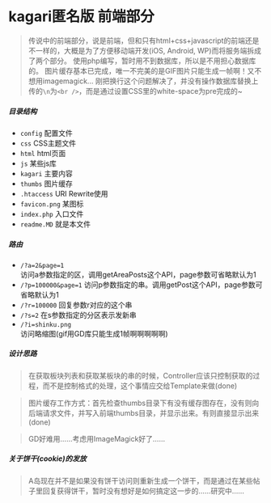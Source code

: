 # kagari匿名版 前端部分

>传说中的前端部分，说是前端，但和只有html+css+javascript的前端还是不一样的，大概是为了方便移动端开发(iOS, Android, WP)而将服务端拆成了两个部分。
>使用php编写，暂时用不到数据库，所以是不用担心数据库的。
>图片缓存基本已完成，唯一不完美的是GIF图片只能生成一帧啊！又不想用imagemagick... 
>刚把换行这个问题解决了，并没有操作数据库替换上传的`\n`为`<br />`，而是通过设置CSS里的white-space为pre完成的~   


##### 目录结构

* `config` 配置文件 
* `css` CSS主题文件
* `html` html页面
* `js` 某些js库
* `kagari` 主要内容
* `thumbs` 图片缓存
* `.htaccess` URI Rewrite使用
* `favicon.png` 某图标
* `index.php` 入口文件
* `readme.MD` 就是本文件

##### 路由    

* `/?a=2&page=1`    
访问a参数指定的区，调用getAreaPosts这个API，page参数可省略默认为1
* `/?p=100000&page=1`
访问p参数指定的串。调用getPost这个API，page参数可省略默认为1
* `/?r=100000`
回复参数r对应的这个串     
* `/?s=2`
在s参数指定的分区表示发新串    
* `/?i=shinku.png`    
访问略缩图(gif用GD库只能生成1帧啊啊啊啊啊)    

##### 设计思路

>在获取板块列表和获取某板块的串的时候，Controller应该只控制获取的过程，而不是控制格式的处理，这个事情应交给Template来做(done)

>图片缓存工作方式：首先检查thumbs目录下有没有缓存图存在，没有则向后端请求文件，并写入前端thumbs目录，并显示出来。有则直接显示出来(done)

>GD好难用……考虑用ImageMagick好了……

##### 关于饼干(cookie)的发放

>A岛现在并不是如果没有饼干访问则重新生成一个饼干，而是通过在某些帖子里回复获得饼干，暂时没有想好是如何搞定这一步的……研究中……